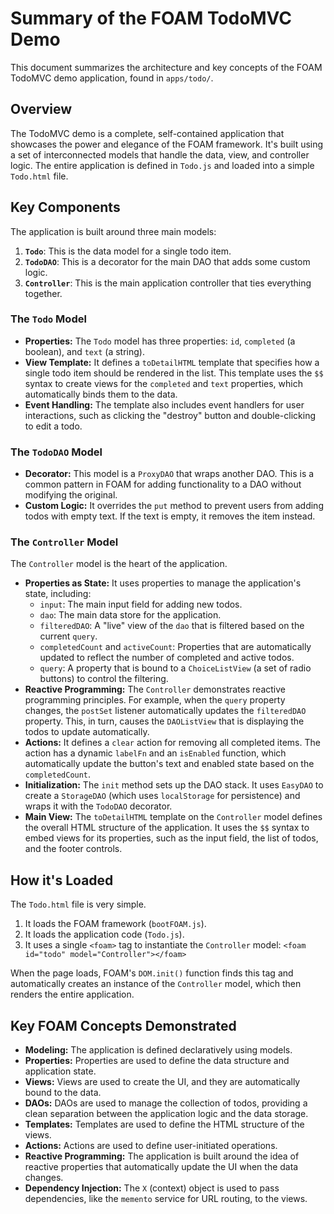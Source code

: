 # Summary of the FOAM TodoMVC Demo

This document summarizes the architecture and key concepts of the FOAM TodoMVC demo application, found in `apps/todo/`.

## Overview

The TodoMVC demo is a complete, self-contained application that showcases the power and elegance of the FOAM framework. It's built using a set of interconnected models that handle the data, view, and controller logic. The entire application is defined in `Todo.js` and loaded into a simple `Todo.html` file.

## Key Components

The application is built around three main models:

1.  **`Todo`**: This is the data model for a single todo item.
2.  **`TodoDAO`**: This is a decorator for the main DAO that adds some custom logic.
3.  **`Controller`**: This is the main application controller that ties everything together.

### The `Todo` Model

*   **Properties:** The `Todo` model has three properties: `id`, `completed` (a boolean), and `text` (a string).
*   **View Template:** It defines a `toDetailHTML` template that specifies how a single todo item should be rendered in the list. This template uses the `$$` syntax to create views for the `completed` and `text` properties, which automatically binds them to the data.
*   **Event Handling:** The template also includes event handlers for user interactions, such as clicking the "destroy" button and double-clicking to edit a todo.

### The `TodoDAO` Model

*   **Decorator:** This model is a `ProxyDAO` that wraps another DAO. This is a common pattern in FOAM for adding functionality to a DAO without modifying the original.
*   **Custom Logic:** It overrides the `put` method to prevent users from adding todos with empty text. If the text is empty, it removes the item instead.

### The `Controller` Model

The `Controller` model is the heart of the application.

*   **Properties as State:** It uses properties to manage the application's state, including:
    *   `input`: The main input field for adding new todos.
    *   `dao`: The main data store for the application.
    *   `filteredDAO`: A "live" view of the `dao` that is filtered based on the current `query`.
    *   `completedCount` and `activeCount`: Properties that are automatically updated to reflect the number of completed and active todos.
    *   `query`: A property that is bound to a `ChoiceListView` (a set of radio buttons) to control the filtering.
*   **Reactive Programming:** The `Controller` demonstrates reactive programming principles. For example, when the `query` property changes, the `postSet` listener automatically updates the `filteredDAO` property. This, in turn, causes the `DAOListView` that is displaying the todos to update automatically.
*   **Actions:** It defines a `clear` action for removing all completed items. The action has a dynamic `labelFn` and an `isEnabled` function, which automatically update the button's text and enabled state based on the `completedCount`.
*   **Initialization:** The `init` method sets up the DAO stack. It uses `EasyDAO` to create a `StorageDAO` (which uses `localStorage` for persistence) and wraps it with the `TodoDAO` decorator.
*   **Main View:** The `toDetailHTML` template on the `Controller` model defines the overall HTML structure of the application. It uses the `$$` syntax to embed views for its properties, such as the input field, the list of todos, and the footer controls.

## How it's Loaded

The `Todo.html` file is very simple.
1.  It loads the FOAM framework (`bootFOAM.js`).
2.  It loads the application code (`Todo.js`).
3.  It uses a single `<foam>` tag to instantiate the `Controller` model:
    `<foam id="todo" model="Controller"></foam>`

When the page loads, FOAM's `DOM.init()` function finds this tag and automatically creates an instance of the `Controller` model, which then renders the entire application.

## Key FOAM Concepts Demonstrated

*   **Modeling:** The application is defined declaratively using models.
*   **Properties:** Properties are used to define the data structure and application state.
*   **Views:** Views are used to create the UI, and they are automatically bound to the data.
*   **DAOs:** DAOs are used to manage the collection of todos, providing a clean separation between the application logic and the data storage.
*   **Templates:** Templates are used to define the HTML structure of the views.
*   **Actions:** Actions are used to define user-initiated operations.
*   **Reactive Programming:** The application is built around the idea of reactive properties that automatically update the UI when the data changes.
*   **Dependency Injection:** The `X` (context) object is used to pass dependencies, like the `memento` service for URL routing, to the views.
